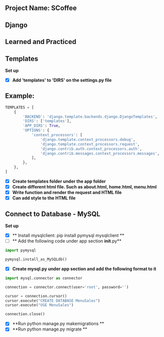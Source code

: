 ## Project Name: SCoffee
## Django

## Learned and Practiced 

## Templates
**Set up**

- [x] **Add 'templates' to 'DIRS' on the settings.py file**
      
## Example:

```Python
TEMPLATES = [
    {
        'BACKEND': 'django.template.backends.django.DjangoTemplates',
        'DIRS': ['templates'],
        'APP_DIRS': True,
        'OPTIONS': {
            'context_processors': [
                'django.template.context_processors.debug',
                'django.template.context_processors.request',
                'django.contrib.auth.context_processors.auth',
                'django.contrib.messages.context_processors.messages',
            ],
        },
    },
]
```
- [x] **Create templates folder under the app folder**
- [x] **Create different html file. Such as about.html, home.html, menu.html**
- [x] **Write function and render the request and HTML file**
- [x] **Can add style to the HTML file**

## Connect to Database - MySQL
**Set up**
- [x] ** Install mysqlclient: pip install pymysql mysqlclient **
- [ ] ** Add the following code under app section __init__.py**
```Python
import pymysql

pymysql.install_as_MySQLdb()
```
- [x] **Create mysql.py under app section and add the following format to it**
```Python
import mysql.connector as connector

connection = connector.connect(user='root', password='')

cursor = connection.cursor()
cursor.execute("CREATE DATABASE MenuSales")
cursor.execute("USE MenuSales")

connection.close()
```
- [x] **Run python manage.py makemigrations **
- [x] **Run python manage.py migrate **
